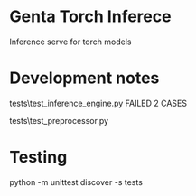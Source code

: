 # Genta Torch Inferece

Inference serve for torch models

# Development notes

tests\test_inference_engine.py FAILED 2 CASES

tests\test_preprocessor.py 

# Testing

python -m unittest discover -s tests